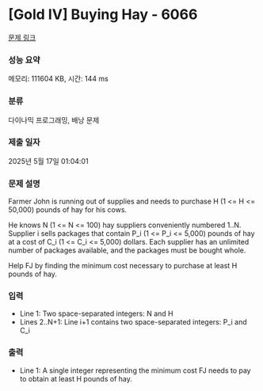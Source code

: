 # [Gold IV] Buying Hay - 6066 

[문제 링크](https://www.acmicpc.net/problem/6066) 

### 성능 요약

메모리: 111604 KB, 시간: 144 ms

### 분류

다이나믹 프로그래밍, 배낭 문제

### 제출 일자

2025년 5월 17일 01:04:01

### 문제 설명

<p>Farmer John is running out of supplies and needs to purchase H (1 <= H <= 50,000) pounds of hay for his cows.</p>

<p>He knows N (1 <= N <= 100) hay suppliers conveniently numbered 1..N. Supplier i sells packages that contain P_i (1 <= P_i <= 5,000) pounds of hay at a cost of C_i (1 <= C_i <= 5,000) dollars. Each supplier has an unlimited number of packages available, and the packages must be bought whole.</p>

<p>Help FJ by finding the minimum cost necessary to purchase at least H pounds of hay.</p>

### 입력 

 <ul>
	<li>Line 1: Two space-separated integers: N and H</li>
	<li>Lines 2..N+1: Line i+1 contains two space-separated integers: P_i and C_i</li>
</ul>

<p> </p>

### 출력 

 <ul>
	<li>Line 1: A single integer representing the minimum cost FJ needs to pay to obtain at least H pounds of hay.</li>
</ul>

<p> </p>

